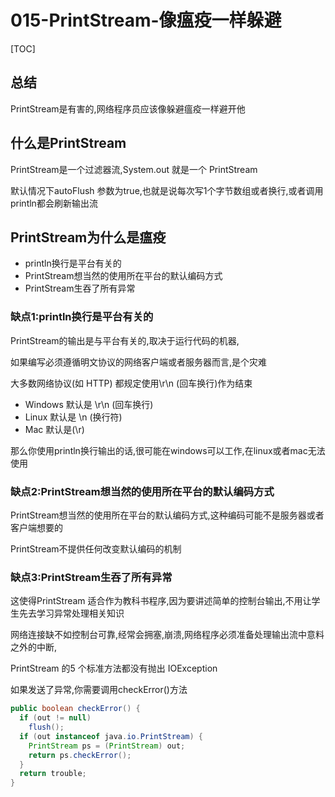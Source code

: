 # 015-PrintStream-像瘟疫一样躲避

[TOC]

## 总结

PrintStream是有害的,网络程序员应该像躲避瘟疫一样避开他

## 什么是PrintStream

PrintStream是一个过滤器流,System.out 就是一个 PrintStream

默认情况下autoFlush 参数为true,也就是说每次写1个字节数组或者换行,或者调用println都会刷新输出流

## PrintStream为什么是瘟疫

- println换行是平台有关的
- PrintStream想当然的使用所在平台的默认编码方式
- PrintStream生吞了所有异常

### 缺点1:println换行是平台有关的

PrintStream的输出是与平台有关的,取决于运行代码的机器,

如果编写必须遵循明文协议的网络客户端或者服务器而言,是个灾难

大多数网络协议(如 HTTP) 都规定使用\r\n (回车换行)作为结束

- Windows 默认是 \r\n (回车换行)
- Linux 默认是 \n (换行符)
- Mac 默认是(\r)

那么你使用println换行输出的话,很可能在windows可以工作,在linux或者mac无法使用

### 缺点2:PrintStream想当然的使用所在平台的默认编码方式

PrintStream想当然的使用所在平台的默认编码方式,这种编码可能不是服务器或者客户端想要的

PrintStream不提供任何改变默认编码的机制

### 缺点3:PrintStream生吞了所有异常

这使得PrintStream 适合作为教科书程序,因为要讲述简单的控制台输出,不用让学生先去学习异常处理相关知识

网络连接缺不如控制台可靠,经常会拥塞,崩溃,网络程序必须准备处理输出流中意料之外的中断, 

PrintStream 的5 个标准方法都没有抛出 IOException

如果发送了异常,你需要调用checkError()方法

```java
public boolean checkError() {
  if (out != null)
    flush();
  if (out instanceof java.io.PrintStream) {
    PrintStream ps = (PrintStream) out;
    return ps.checkError();
  }
  return trouble;
}
```

